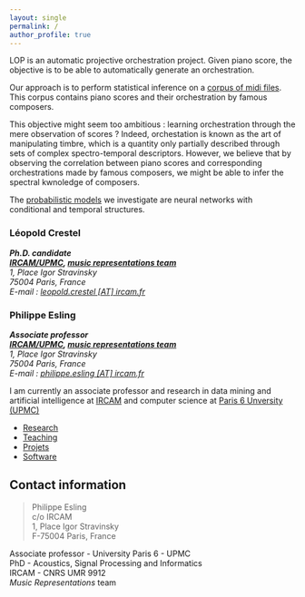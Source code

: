 ```yaml
---
layout: single
permalink: /
author_profile: true
---
```


<p>
LOP is an automatic projective orchestration project.
Given piano score, the objective is to be able to automatically generate an orchestration.
</p>
<p>
Our approach is to perform statistical inference on a <a href="database.html">corpus of  midi files</a>.
This corpus contains piano scores and their orchestration by famous composers.
</p>
<p>
This objective might seem too ambitious : learning orchestration through the mere observation of scores ?
Indeed, orchestation is known as the art of manipulating timbre, which is a quantity only partially described through sets of complex spectro-temporal descriptors.
However, we believe that by observing the correlation between piano scores and corresponding orchestrations made by famous composers,
we might be able to infer the spectral kwnoledge of composers.
</p>
<p>
The <a href="models.html">probabilistic models</a> we investigate are neural networks with conditional and temporal structures.


<div class="row">
    <div class="col-sm-4">
        <h3>Léopold Crestel</h3>
        <address>
            <strong>Ph.D. candidate</strong>
            <br>
            <strong><a href="http://www.ircam.fr/?L=1">IRCAM/UPMC</a>, <a href="http://repmus.ircam.fr">music representations team</a></strong>
            <br>1, Place Igor Stravinsky
            <br>75004 Paris, France
            <br>
            E-mail : <a href="mailto:#">leopold.crestel [AT] ircam.fr</a>
        </address>
    </div>
    <div class="col-sm-1">
    </div>
    <div class="col-sm-4">
        <h3>Philippe Esling</h3>
        <address>
            <strong>Associate professor</strong>
            <br>
            <strong><a href="http://www.ircam.fr/?L=1">IRCAM/UPMC</a>, <a href="http://repmus.ircam.fr">music representations team</a></strong>
            <br>1, Place Igor Stravinsky
            <br>75004 Paris, France
            <br>
            E-mail : <a href="mailto:#">philippe.esling [AT] ircam.fr</a>
        </address>
    </div>
</div>


I am currently an associate professor and research in data mining and artificial intelligence at [IRCAM](http://www.ircam.fr) and computer science at [Paris 6 Unversity (UPMC)](http://www.upmc.fr)

* [Research](/research/)
* [Teaching](/teaching/)
* [Projets](/projects/)
* [Software](/software/)

## Contact information
> Philippe Esling  
> c/o IRCAM  
> 1, Place Igor Stravinsky  
> F-75004 Paris, France  

Associate professor - University Paris 6 - UPMC  
PhD - Acoustics, Signal Processing and Informatics  
IRCAM - CNRS UMR 9912  
*Music Representations* team  
